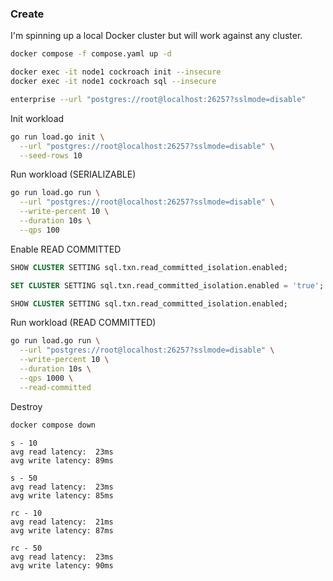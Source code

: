 ### Create

I'm spinning up a local Docker cluster but will work against any cluster.

``` sh
docker compose -f compose.yaml up -d

docker exec -it node1 cockroach init --insecure
docker exec -it node1 cockroach sql --insecure

enterprise --url "postgres://root@localhost:26257?sslmode=disable"
```

Init workload

``` sh
go run load.go init \
  --url "postgres://root@localhost:26257?sslmode=disable" \
  --seed-rows 10
```

Run workload (SERIALIZABLE)

``` sh
go run load.go run \
  --url "postgres://root@localhost:26257?sslmode=disable" \
  --write-percent 10 \
  --duration 10s \
  --qps 100
```

Enable READ COMMITTED

``` sql
SHOW CLUSTER SETTING sql.txn.read_committed_isolation.enabled;

SET CLUSTER SETTING sql.txn.read_committed_isolation.enabled = 'true';

SHOW CLUSTER SETTING sql.txn.read_committed_isolation.enabled;
```

Run workload (READ COMMITTED)

``` sh
go run load.go run \
  --url "postgres://root@localhost:26257?sslmode=disable" \
  --write-percent 10 \
  --duration 10s \
  --qps 1000 \
  --read-committed
```

Destroy

``` sh
docker compose down
```

```
s - 10
avg read latency:  23ms
avg write latency: 89ms

s - 50
avg read latency:  23ms
avg write latency: 85ms

rc - 10
avg read latency:  21ms
avg write latency: 87ms

rc - 50
avg read latency:  23ms
avg write latency: 90ms
```
